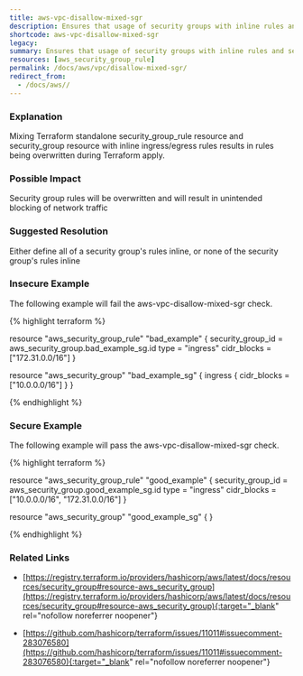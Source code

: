 ```yaml
---
title: aws-vpc-disallow-mixed-sgr
description: Ensures that usage of security groups with inline rules and security group rule resources are not mixed.
shortcode: aws-vpc-disallow-mixed-sgr
legacy: 
summary: Ensures that usage of security groups with inline rules and security group rule resources are not mixed. 
resources: [aws_security_group_rule] 
permalink: /docs/aws/vpc/disallow-mixed-sgr/
redirect_from: 
  - /docs/aws//
---
```


### Explanation


Mixing Terraform standalone security_group_rule resource and security_group resource with inline ingress/egress rules results in rules being overwritten during Terraform apply.


### Possible Impact
Security group rules will be overwritten and will result in unintended blocking of network traffic

### Suggested Resolution
Either define all of a security group's rules inline, or none of the security group's rules inline


### Insecure Example

The following example will fail the aws-vpc-disallow-mixed-sgr check.

{% highlight terraform %}

resource "aws_security_group_rule" "bad_example" {
  	security_group_id = aws_security_group.bad_example_sg.id
	type = "ingress"
	cidr_blocks = ["172.31.0.0/16"]
}

resource "aws_security_group" "bad_example_sg" {
	ingress {
		cidr_blocks = ["10.0.0.0/16"]
	}
}

{% endhighlight %}



### Secure Example

The following example will pass the aws-vpc-disallow-mixed-sgr check.

{% highlight terraform %}

resource "aws_security_group_rule" "good_example" {
  	security_group_id = aws_security_group.good_example_sg.id
	type = "ingress"
	cidr_blocks = ["10.0.0.0/16", "172.31.0.0/16"]
}

resource "aws_security_group" "good_example_sg" {
}

{% endhighlight %}



### Related Links


- [https://registry.terraform.io/providers/hashicorp/aws/latest/docs/resources/security_group#resource-aws_security_group](https://registry.terraform.io/providers/hashicorp/aws/latest/docs/resources/security_group#resource-aws_security_group){:target="_blank" rel="nofollow noreferrer noopener"}

- [https://github.com/hashicorp/terraform/issues/11011#issuecomment-283076580](https://github.com/hashicorp/terraform/issues/11011#issuecomment-283076580){:target="_blank" rel="nofollow noreferrer noopener"}


